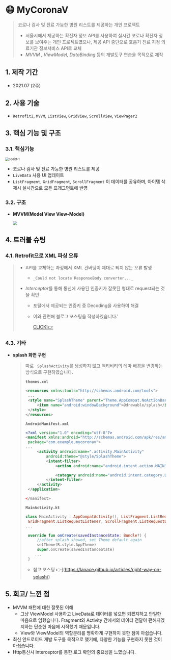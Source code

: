 # :mask: MyCoronaV

> 코로나 검사 및 진료 가능한 병원 리스트를 제공하는 개인 프로젝트
>
> - 서울시에서 제공하는 확진자 정보 API를 사용하여 실시간 코로나 확진자 정보를 보여주는 개인 프로젝트였으나, 제공 API 중단으로 호흡기 진료 지정 의료기관 정보서비스 API로 교체
> - *MVVM* , *ViewModel*, *DataBinding* 등의 개발도구 연습을 목적으로 제작 

## 1. 제작 기간

- 2021.07 (2주)



## 2. 사용 기술

- ``Retrofit2``, `MVVM`, `ListView`, `GridView`, `ScrollView`, `ViewPager2` 



## 3. 핵심 기능 및 구조

### 3.1. 핵심기능

<img src="https://user-images.githubusercontent.com/69448123/154096395-0614d164-e0e0-421c-b770-b80b5104f1a1.png" alt="codit1-1" style="zoom:67%;" />

- 코로나 검사 및 진료 가능한 병원 리스트를 제공
-  `LiveData` 사용 UI 업데이트
  -  `ListFragment`, `GridFragment`, `ScrollFragment` 이 데이터를 공유하며, 아이템 삭제시 실시간으로 모든 프래그먼트에 반영



### 3.2. 구조

- **MVVM(Model View View-Model)**

  <img src="https://user-images.githubusercontent.com/69448123/154233243-72a2305f-a486-4165-af8b-f540610eec5d.png" style="zoom:80%;" /> 





## 4. 트러블 슈팅

### 4.1.  Retrofit으로 XML 파싱 오류

> - API를 교체하는 과정에서 XML 컨버팅이 제대로 되지 않는 오류 발생
>   - `_Could not locate ResponseBody converter..._`
>
> - *Interceptor*를 통해 통신에 사용된 인증키가 잘못된 형태로 request되는 것을 확인
>
>   - 포털에서 제공되는 인증키 중 Decoding을 사용하여 해결 
>
>   - 이와 관련해 블로그 포스팅을 작성하였습니다.'
>
>     [CLICK!:point_right:](https://velog.io/@siennachang/Retrofit%EC%9C%BC%EB%A1%9C-XML-%ED%8C%8C%EC%8B%B1%ED%95%98%EA%B8%B0-%EC%82%BD%EC%A7%88)

### 4.3. 기타

- **splash 화면 구현**

  > 따로 ` SplashActivity`를 생성하지 않고 액티비티의 테마 배경을 변경하는 방식으로 구현하였습니다.
  >
  > **`themes.xml`**
  >
  > ```xml
  > <resources xmlns:tools="http://schemas.android.com/tools">
  >  ...
  >  <style name="SplashTheme" parent="Theme.AppCompat.NoActionBar">
  >      <item name="android:windowBackground">@drawable/splash</item>
  >  </style>
  > </resources>
  > ```
  >
  > 
  >
  > **`AndroidManifest.xml`**
  >
  > ```xml
  > <?xml version="1.0" encoding="utf-8"?>
  > <manifest xmlns:android="http://schemas.android.com/apk/res/android"
  >  package="com.example.mycoronav">
  > ...
  >      <activity android:name=".activity.MainActivity"
  >          android:theme="@style/SplashTheme">
  >          <intent-filter>
  >              <action android:name="android.intent.action.MAIN" />
  > 
  >              <category android:name="android.intent.category.LAUNCHER" />
  >          </intent-filter>
  >      </activity>
  >  </application>
  > 
  > </manifest>
  > ```
  >
  > 
  >
  > **`MainActivity.kt`**
  >
  > ```kotlin
  > class MainActivity : AppCompatActivity(), ListFragment.ListRequestListener,
  >  GridFragment.ListRequestListener, ScrollFragment.ListRequestListener {
  > ...
  > 
  >  override fun onCreate(savedInstanceState: Bundle?) {
  >      //after splash showed, set Theme default again
  >      setTheme(R.style.AppTheme)
  >      super.onCreate(savedInstanceState)
  >     ...
  >  }
  > ```
  >
  > - 참고 포스팅 :point_right:](https://lanace.github.io/articles/right-way-on-splash/)



## 5. 회고/ 느낀 점

- MVVM 패턴에 대한 잘못된 이해
  - 그냥 ViewModel 사용하고 LiveData로 데이터를 넣으면 되겠지하고 안일한 마음으로 임했습니다. Fragment와 Activity 간에서의 데이터 전달이 편해지겠지하는 단순한 마음에 시작했기 때문입니다.
  -  View와 ViewModel의 역할분리를 명확하게 구현하지 못한 점이 아쉽습니다.
- 최신 안드로이드 개발 도구를 목적으로 했기에, 다양한 기능을 구현하지 못한 것이 아쉽습니다.
- Http통신시 Interceptor를 통한 로그 확인의 중요성을 느꼈습니다.

